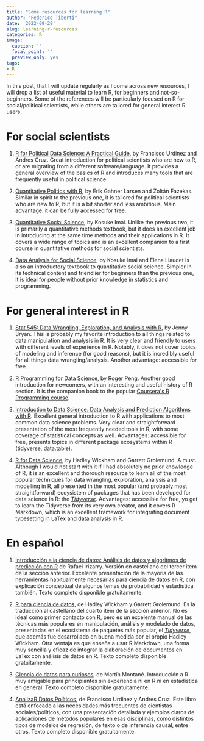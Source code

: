 ```yaml
---
title: "Some resources for learning R"
author: "Federico Tiberti"
date: '2022-09-29'
slug: learning-r-resources
categories: R
image:
  caption: ''
  focal_point: ''
  preview_only: yes
tags:
- R
---
```


In this post, that I will update regularly as I come across new resources, I will drop a list of useful material to learn R, for beginners and not-so-beginners. Some of the references will be particularly focused on R for social/political scientists, while others are tailored for general interest R users.

# For social scientists

1. [R for Political Data Science: A Practical Guide](https://www.routledge.com/R-for-Political-Data-Science-A-Practical-Guide/Urdinez-Cruz/p/book/9780367818838), by Francisco Urdinez and Andres Cruz. Great introduction for political scientists who are new to R, or are migrating from a different software/language. It provides a general overview of the basics of R and introduces many tools that are frequently useful in political science.

2. [Quantitative Politics with R](http://qpolr.com/index.html), by Erik Gahner Larsen and Zoltán Fazekas. Similar in spirit to the previous one, it is tailored for political scientists who are new to R, but it is a bit shorter and less ambitious. Main advantage: it can be fully accessed for free.

3. [Quantitative Social Science](https://press.princeton.edu/books/quantitative-social-science), by Kosuke Imai. Unlike the previous two, it is primarily a quantitative methods textbook, but it does an excellent job in introducing at the same time methods and their applications in R. It covers a wide range of topics and is an excellent companion to a first course in quantitative methods for social scientists.

4. [Data Analysis for Social Science](https://press.princeton.edu/books/paperback/9780691199436/data-analysis-for-social-science), by Kosuke Imai and Elena Llaudet is also an introductory textbook to quantitative social science. Simpler in its technical content and friendlier for beginners than the previous one, it is ideal for people without prior knowledge in statistics and programming. 

# For general interest in R

1. [Stat 545: Data Wrangling, Exploration, and Analysis with R](https://stat545.com/), by Jenny Bryan. This is probably my favorite introduction to all things related to data manipulation and analysis in R. It is very clear and friendly to users with different levels of experience in R. Notably, it does not cover topics of modeling and inference (for good reasons), but it is incredibly useful for all things data wrangling/analysis. Another advantage: accessible for free.

2. [R Programming for Data Science](https://bookdown.org/rdpeng/rprogdatascience/), by Roger Peng. Another good introduction for newcomers, with an interesting and useful history of R section. It is the companion book to the popular [Coursera's R Programming course](https://www.coursera.org/learn/r-programming).

3. [Introduction to Data Science. Data Analysis and Prediction Algorithms with R](https://rafalab.github.io/dsbook/). Excellent general introduction to R with applications to most common data science problems. Very clear and straightforward presentation of the most frequently needed tools in R, with some coverage of statistical concepts as well. Advantages: accessible for free, presents topics in different package ecosystems within R (tidyverse, data.table).

4. [R for Data Science](https://r4ds.had.co.nz/), by Hadley Wickham and Garrett Grolemund. A must. Although I would not start with it if I had absolutely no prior knowledge of R, it is an excellent and thorough resource to learn all of the most popular techniques for data wrangling, exploration, analysis and modelling in R, all presented in the most popular (and probably most straightforward) ecoysistem of packages that has been developed for data science in R: the [*Tidyverse*](https://www.tidyverse.org/). Advantages: accessible for free, yo get to learn the Tidyverse from its very own creator, and it covers R Markdown, which is an excellent framework for integrating document typesetting in LaTex and data analysis in R.

# En español

1. [Introducción a la ciencia de datos: Análisis de datos y algoritmos de predicción con R](https://rafalab.github.io/dslibro/) de Rafael Irizarry. Versión en castellano del tercer item de la sección anterior. Excelente presentación de la mayoría de las herramientas habitualmente necesarias para ciencia de datos en R, con explicación conceptual de algunos temas de probabilidad y estadística también. Texto completo disponible gratuitamente.

2. [R para ciencia de datos](https://es.r4ds.hadley.nz/), de Hadley Wickham y Garrett Grolemund. Es la traducción al castellano del cuarto item de la sección anterior. No es ideal como primer contacto con R, pero es un excelente manual de las técnicas más populares en manipulación, análisis y modelado de datos, presentadas en el ecosistema de paquetes más popular, el [*Tidyverse*](https://www.tidyverse.org/), que además fue desarrollado en buena medida por el propio Hadley Wickham. Otra ventaja es que enseña a usar R Markdown, una forma muy sencilla y eficaz de integrar la elaboración de documentos en LaTex con análisis de datos en R. Texto completo disponible gratuitamente.

3. [Ciencia de datos para curiosos](https://martinmontane.github.io/CienciaDeDatosBook/), de Martín Montané. Introducción a R muy amigable para principiantes sin experiencia ni en R ni en estadística en general. Texto completo disponible gratuitamente.

4. [AnalizaR Datos Políticos](https://arcruz0.github.io/libroadp/), de Francisco Urdinez y Andres Cruz. Este libro está enfocado a las necesidades más frecuentes de cientistas sociales/políticos, con una presentación detallada y ejemplos claros de aplicaciones de métodos populares en esas disciplinas, como distintos tipos de modelos de regresión, de texto o de inferencia causal, entre otros. Texto completo disponible gratuitamente.




